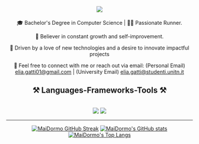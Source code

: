 <h1 align="center">
    <img src="https://readme-typing-svg.herokuapp.com/?font=Righteous&size=35&center=true&vCenter=true&width=500&height=70&duration=4000&lines=Hi+There!+👋;Benvenuto!+👋;+I'm+Elia+Gatti!;" />
</h1>

<div align="center">
 
🎓 Bachelor's Degree in Computer Science | 🏃‍♂️ Passionate Runner.

🌱 Believer in constant growth and self-improvement.

🚀 Driven by a love of new technologies and a desire to innovate impactful projects

📧 Feel free to connect with me or reach out via email:
(Personal Email) elia.gatti01@gmail.com | 
(University Email) elia.gatti@studenti.unitn.it

 </div>

<h2 align="center">⚒️ Languages-Frameworks-Tools ⚒️</h2>
<br/>
<div align="center">
    <img src="https://skillicons.dev/icons?i=vscode,github,git,linux,windows" />
    <img src="https://skillicons.dev/icons?i=python,cpp,mysql,dart,flutter,rust,bash" /><br>
</div>

 <hr/>

<div align="center">

[![MaiDormo GitHub Streak](https://streak-stats.demolab.com?user=Maidormo&theme=dark)](https://git.io/streak-stats)
[![MaiDormo's GitHub stats](https://github-readme-stats.vercel.app/api?username=MaiDormo&count_private=true&show_icons=true&theme=react&rank_icon=github&border_radious=10)](https://github.com/anuraghazra/github-readme-stats)
[![MaiDormo's Top Langs](https://github-readme-stats.vercel.app/api/top-langs/?username=MaiDormo&hide=HTML&langs_count=8&layout=compact&theme=react&border_radius=10&size_weight=0.5&count_weight=0.5&exclude_repo=github-readme-stats)](https://github.com/anuraghazra/github-readme-stats)

</div>

<!--
**MaiDormo/MaiDormo** is a ✨ _special_ ✨ repository because its `README.md` (this file) appears on your GitHub profile.

Here are some ideas to get you started:

- 🔭 I’m currently working on ...
- 🌱 I’m currently learning ...
- 👯 I’m looking to collaborate on ...
- 🤔 I’m looking for help with ...
- 💬 Ask me about ...
- 📫 How to reach me: ...
- 😄 Pronouns: ...
- ⚡ Fun fact: ...
-->

